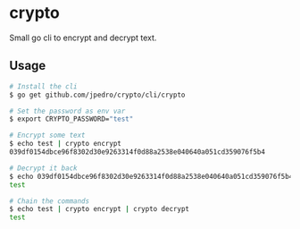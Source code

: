 # crypto

Small go cli to encrypt and decrypt text.


## Usage

```bash
# Install the cli
$ go get github.com/jpedro/crypto/cli/crypto

# Set the password as env var
$ export CRYPTO_PASSWORD="test"

# Encrypt some text
$ echo test | crypto encrypt
039df0154dbce96f8302d30e9263314f0d88a2538e040640a051cd359076f5b4

# Decrypt it back
$ echo 039df0154dbce96f8302d30e9263314f0d88a2538e040640a051cd359076f5b4 | crypto decrypt
test

# Chain the commands
$ echo test | crypto encrypt | crypto decrypt
test
```
